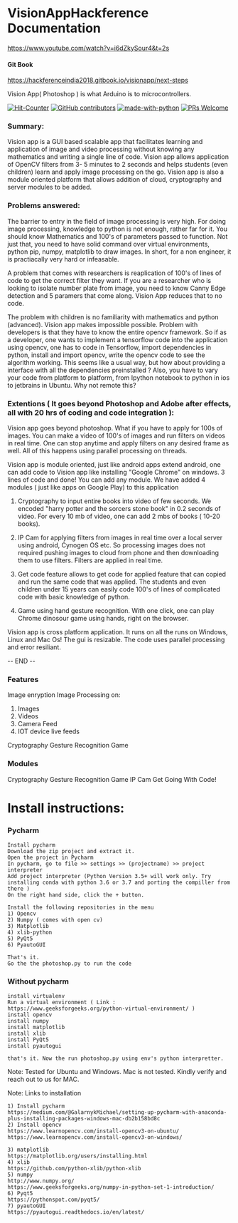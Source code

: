 # VisionAppHackference Documentation 
https://www.youtube.com/watch?v=i6dZkySour4&t=2s


#### Git Book
https://hackferenceindia2018.gitbook.io/visionapp/next-steps

Vision App( Photoshop ) is what Arduino is to microcontrollers.

[![Hit-Counter](http://hits.dwyl.io/ashishgupta1350/VisionAppHackference.svg)](http://hits.dwyl.io/ashishgupta1350/VisionAppHackference) 
[![GitHub contributors](https://img.shields.io/github/contributors/Naereen/StrapDown.js.svg)](https://gitHub.com/ashishgupta1350/VisionAppHackference)  [![made-with-python](https://img.shields.io/badge/Made%20with-Python-1f425f.svg)](https://www.python.org/)
[![PRs Welcome](https://img.shields.io/badge/PRs-welcome-brightgreen.svg?style=flat-square)](http://makeapullrequest.com)


### Summary:
Vision app is a GUI based scalable app that facilitates learning and application of image and video processing without knowing any mathematics and writing a single line of code. Vision app allows application of OpenCV filters from 3- 5 minutes to 2 seconds and helps students (even children) learn and apply image processing on the go. Vision app is also a module oriented platform that allows addition of cloud, cryptography and server modules to be added.


### Problems answered:
The barrier to entry in the field of image processing is very high. For doing image processing, knowledge to python is not enough, rather far for it. You should know Mathematics and 100's of parameters passed to function. Not just that, you need to have solid command over virtual environments, python pip, numpy, matplotlib to draw images. In short, for a non engineer, it is practiacally very hard or infeasable. 

A problem that comes with researchers is reaplication of 100's of lines of code to get the correct filter they want. If you are a researcher who is looking to isolate number plate from image, you need to know Canny Edge detection and 5 paramers that come along. Vision App reduces that to no code. 

The problem with children is no familiarity with mathematics and python (advanced). Vision app makes impossible possible.
Problem with developers is that they have to know the entire opencv framework. So if as a developer, one wants to implement a tensorflow code into the application using opencv, one has to code in Tensorflow, import dependencies in python, install and import opencv, write the opencv code to see the algorithm working. This seems like a usual way, but how about providing a interface with all the dependencies preinstalled ? Also, you have to vary your code from platform to platform, from Ipython notebook to python in ios to jetbrains in Ubuntu. Why not remote this?

### Extentions ( It goes beyond Photoshop and Adobe after effects, all with 20 hrs of coding and code integration ):

Vision app goes beyond photoshop. What if you have to apply for 100s of images. You can make a video of 100's of images and run filters on videos in real time. One can stop anytime and apply filters on any desired frame as well. All of this happens using parallel processing on threads.

Vision app is module oriented, just like android apps extend android, one can add code to Vision app like installing "Google Chrome" on windows. 3 lines of code and done! You can add any module. We have added 4 modules ( just like apps on Google Play) to this application
1) Cryptography to input entire books into video of few seconds. We encoded "harry potter and the sorcers stone book" in 0.2 seconds of video. For every 10 mb of video, one can add 2 mbs of books ( 10-20 books). 

2) IP Cam for applying filters from images in real time over a local server using  android, Cynogen OS etc. So processing images does not required pushing images to cloud from phone and then downloading them to use filters. Filters are applied in real time.

3) Get code feature allows to get code for applied feature that can copied and run the same code that was applied. The students and even children under 15 years can easily code 100's of lines of complicated code with basic knowledge of python.

5) Game using hand gesture recognition. With one click, one can play Chrome dinosour game using hands, right on the browser.

Vision app is cross platform application. It runs on all the  runs on Windows, Linux and Mac Os! The gui is resizable. The code uses parallel processing and error resiliant.

-- END --

### Features
Image enryption
Image Processing on:
1) Images
2) Videos
3) Camera Feed
4) IOT device live feeds

Cryptography
Gesture Recognition Game

### Modules
Cryptography
Gesture Recognition Game
IP Cam
Get Going With Code!



# Install instructions:

### Pycharm

```
Install pycharm
Download the zip project and extract it.
Open the project in Pycharm
In pycharm, go to file >> settings >> (projectname) >> project interpreter
Add project interpreter (Python Version 3.5+ will work only. Try installing conda with python 3.6 or 3.7 and porting the compiller from there )
On the right hand side, click the + button.

Install the following repositories in the menu
1) Opencv
2) Numpy ( comes with open cv)
3) Matplotlib
4) xlib-python
5) PyQt5
6) PyautoGUI

That's it.
Go the the photoshop.py to run the code
```

### Without pycharm

```
install virtualenv
Run a virtual environment ( Link : https://www.geeksforgeeks.org/python-virtual-environment/ )
install opencv
install numpy
install matplotlib
install xlib
install PyQt5
install pyautogui

that's it. Now the run photoshop.py using env's python interpretter.
```

Note: Tested for Ubuntu and Windows. Mac is not tested. Kindly verify and reach out to us for MAC.

Note: Links to installation
```
1) Install pycharm
https://medium.com/@GalarnykMichael/setting-up-pycharm-with-anaconda-plus-installing-packages-windows-mac-db2b158bd8c
2) Install opencv
https://www.learnopencv.com/install-opencv3-on-ubuntu/
https://www.learnopencv.com/install-opencv3-on-windows/

3) matplotlib
https://matplotlib.org/users/installing.html
4) xlib
https://github.com/python-xlib/python-xlib
5) numpy
http://www.numpy.org/
https://www.geeksforgeeks.org/numpy-in-python-set-1-introduction/
6) Pyqt5
https://pythonspot.com/pyqt5/
7) pyautoGUI
https://pyautogui.readthedocs.io/en/latest/
```



